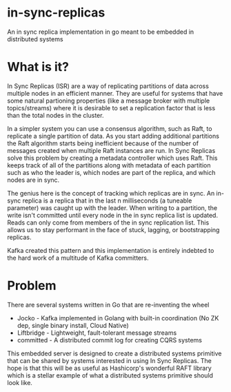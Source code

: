 # in-sync-replicas
An in sync replica implementation in go meant to be embedded in distributed systems

# What is it?
In Sync Replicas (ISR) are a way of replicating partitions of data across multiple nodes in an efficient manner.
They are useful for systems that have some natural partioning properties (like a message broker with multiple
topics/streams) where it is desirable to set a replication factor that is less than the total nodes in the cluster.

In a simpler system you can use a consensus algorithm, such as Raft, to replicate a single partition of data.
As you start adding additional partitions the Raft algorithm starts being inefficient because of the number of
messages created when multiple Raft instances are run. In Sync Replicas solve this problem by creating a metadata
controller which uses Raft. This keeps track of all of the partitions along with metadata of each partition such
as who the leader is, which nodes are part of the replica, and which nodes are in sync.

The genius here is the concept of tracking which replicas are in sync. An in-sync replica is a replica that in the
last n milliseconds (a tuneable parameter) was caught up with the leader. When writing to a partition, the write isn't
committed until every node in the in sync replica list is updated. Reads can only come from members of the in sync
replication list. This allows us to stay performant in the face of stuck, lagging, or bootstrapping replicas.

Kafka created this pattern and this implementation is entirely indebted to the hard work of a multitude
of Kafka committers.

# Problem
There are several systems written in Go that are re-inventing the wheel
* Jocko - Kafka implemented in Golang with built-in coordination (No ZK dep, single binary install, Cloud Native)
* Liftbridge - Lightweight, fault-tolerant message streams
* committed - A distributed commit log for creating CQRS systems

This embedded server is designed to create a distributed systems primitive that can be shared by systems
interested in using In Sync Replicas. The hope is that this will be as useful as Hashicorp's wonderful RAFT
library which is a stellar example of what a distributed systems primitive should look like.